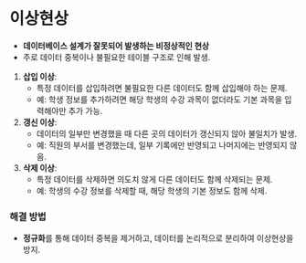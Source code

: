 # **이상현상**
- **데이터베이스 설계가 잘못되어 발생하는 비정상적인 현상**
- 주로 데이터 중복이나 불필요한 테이블 구조로 인해 발생.

1. **삽입 이상**:
    - 특정 데이터를 삽입하려면 불필요한 다른 데이터도 함께 삽입해야 하는 문제.
    - 예: 학생 정보를 추가하려면 해당 학생의 수강 과목이 없더라도 기본 과목을 입력해야만 추가 가능.
2. **갱신 이상**:
    - 데이터의 일부만 변경했을 때 다른 곳의 데이터가 갱신되지 않아 불일치가 발생.
    - 예: 직원의 부서를 변경했는데, 일부 기록에만 반영되고 나머지에는 반영되지 않음.
3. **삭제 이상**:
    - 특정 데이터를 삭제하면 의도치 않게 다른 데이터도 함께 삭제되는 문제.
    - 예: 학생의 수강 정보를 삭제할 때, 해당 학생의 기본 정보도 함께 삭제.

### **해결 방법**
- **정규화**를 통해 데이터 중복을 제거하고, 데이터를 논리적으로 분리하여 이상현상을 방지.